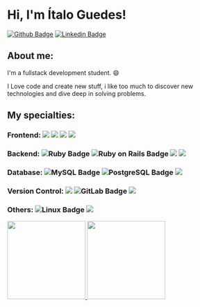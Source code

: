 
# Hi, I'm Ítalo Guedes!

[![Github Badge](https://img.shields.io/badge/-Github-000?style=flat-square&logo=Github&logoColor=white&link=https://github.com/Italo-Guedes)](https://github.com/Italo-Guedes)
[![Linkedin Badge](https://img.shields.io/badge/-LinkedIn-blue?style=flat-square&logo=Linkedin&logoColor=white&link=https://www.linkedin.com/in/italoguedess/)](https://www.linkedin.com/in/italoguedess/)


## About me:

I'm a fullstack development student. :smile:

I Love code and create new stuff, i like too much to discover new technologies and dive deep in solving problems.

## My specialties:


### Frontend: <img src="https://img.shields.io/badge/-ReactJs-61DAFB?logo=react&logoColor=white&style=for-the-badge"/> <img src="https://img.shields.io/badge/javascript%20-%23323330.svg?&style=for-the-badge&logo=javascript&logoColor=%23F7DF1E"/>  <img src="https://img.shields.io/badge/html5%20-%23E34F26.svg?&style=for-the-badge&logo=html5&logoColor=white"/> <img src="https://img.shields.io/badge/css3%20-%231572B6.svg?&style=for-the-badge&logo=css3&logoColor=white"/> 
 

### Backend: <img src="https://img.shields.io/badge/Ruby-CC342D?logo=ruby&logoColor=fff&style=for-the-badge" alt="Ruby Badge"> <img src="https://img.shields.io/badge/Ruby%20on%20Rails-D30001?logo=rubyonrails&logoColor=fff&style=for-the-badge" alt="Ruby on Rails Badge"> <img src="https://img.shields.io/badge/Java-ED8B00?style=for-the-badge&logo=java&logoColor=white"/> <img src="https://img.shields.io/badge/Python-3776AB?style=for-the-badge&logo=python&logoColor=white"/>

### Database: <img src="https://img.shields.io/badge/MySQL-4479A1?logo=mysql&logoColor=fff&style=for-the-badge" alt="MySQL Badge"> <img src="https://img.shields.io/badge/PostgreSQL-4169E1?logo=postgresql&logoColor=fff&style=for-the-badge" alt="PostgreSQL Badge"> <img src="https://img.shields.io/badge/Microsoft_SQL_Server-CC2927?style=for-the-badge&logo=microsoft-sql-server&logoColor=white"/>

### Version Control: <img src="https://img.shields.io/badge/git%20-F05032.svg?&style=for-the-badge&logo=git&logoColor=white"/> <img src="https://img.shields.io/badge/GitLab-FC6D26?logo=gitlab&logoColor=fff&style=for-the-badge" alt="GitLab Badge"> <img src="https://img.shields.io/badge/github%20-%23121011.svg?&style=for-the-badge&logo=github&logoColor=white"/> 


### Others: <img src="https://img.shields.io/badge/Linux-FCC624?logo=linux&logoColor=000&style=for-the-badge" alt="Linux Badge"> <img src="https://img.shields.io/badge/docker%20-%230db7ed.svg?&style=for-the-badge&logo=docker&logoColor=white"/>



<div>
<a href="https://github.com/Italo-Guedes">
<img height="180em" src="https://github-readme-stats.vercel.app/api/top-langs/?username=Italo-Guedes&layout=compact&langs_count=7&theme=dracula"/>
<img height="180em" src="https://github-readme-stats.vercel.app/api?username=Italo-Guedes&show_icons=true&theme=dracula&include_all_commits=true&count_private=true"/>
</div>

  
 
